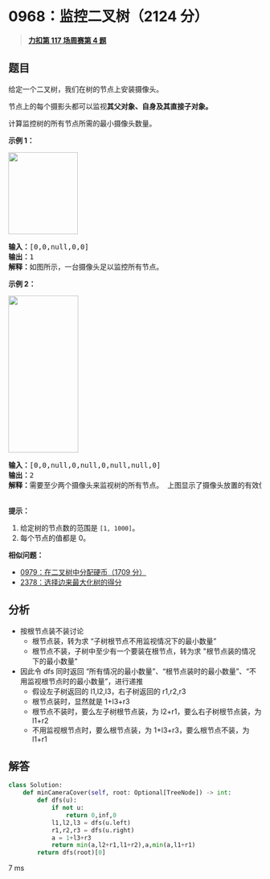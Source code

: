 # 0968：监控二叉树（2124 分）


> <u>**[力扣第 117 场周赛第 4 题](https://leetcode.cn/problems/binary-tree-cameras/)**</u>

## 题目

<p>给定一个二叉树，我们在树的节点上安装摄像头。</p>

<p>节点上的每个摄影头都可以监视<strong>其父对象、自身及其直接子对象。</strong></p>

<p>计算监控树的所有节点所需的最小摄像头数量。</p>



<p><strong>示例 1：</strong></p>

<p><img alt="" src="https://assets.leetcode-cn.com/aliyun-lc-upload/uploads/2018/12/29/bst_cameras_01.png" style="height: 163px; width: 138px;"></p>

<pre><strong>输入：</strong>[0,0,null,0,0]
<strong>输出：</strong>1
<strong>解释：</strong>如图所示，一台摄像头足以监控所有节点。
</pre>

<p><strong>示例 2：</strong></p>

<p><img alt="" src="https://assets.leetcode-cn.com/aliyun-lc-upload/uploads/2018/12/29/bst_cameras_02.png" style="height: 312px; width: 139px;"></p>

<pre><strong>输入：</strong>[0,0,null,0,null,0,null,null,0]
<strong>输出：</strong>2
<strong>解释：</strong>需要至少两个摄像头来监视树的所有节点。 上图显示了摄像头放置的有效位置之一。
</pre>

<p><br>
<strong>提示：</strong></p>

<ol>
<li>给定树的节点数的范围是 <code>[1, 1000]</code>。</li>
<li>每个节点的值都是 0。</li>
</ol>


**相似问题：**
- [0979：在二叉树中分配硬币（1709 分）](/leetcode/0979)
- [2378：选择边来最大化树的得分](/leetcode/2378)


## 分析

- 按根节点装不装讨论
	- 根节点装，转为求 “子树根节点不用监视情况下的最小数量”
	- 根节点不装，子树中至少有一个要装在根节点，转为求 "根节点装的情况下的最小数量"
- 因此令 dfs 同时返回 “所有情况的最小数量”、“根节点装时的最小数量”、“不用监视根节点时的最小数量”，进行递推
	- 假设左子树返回的 l1,l2,l3，右子树返回的 r1,r2,r3
	- 根节点装时，显然就是 1+l3+r3
	- 根节点不装时，要么左子树根节点装，为 l2+r1，要么右子树根节点装，为 l1+r2
	- 不用监视根节点时，要么根节点装，为 1+l3+r3，要么根节点不装，为 l1+r1

## 解答


```python
class Solution:
    def minCameraCover(self, root: Optional[TreeNode]) -> int:
        def dfs(u):
            if not u:
                return 0,inf,0
            l1,l2,l3 = dfs(u.left)
            r1,r2,r3 = dfs(u.right)
            a = 1+l3+r3
            return min(a,l2+r1,l1+r2),a,min(a,l1+r1)
        return dfs(root)[0]
```
7 ms
